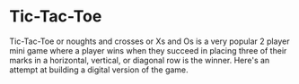 # Tic-Tac-Toe
Tic-Tac-Toe or noughts and crosses or Xs and Os is a very popular 2 player mini game where a player wins when they succeed in placing three of their marks in a horizontal, vertical, or diagonal row is the winner. Here's an attempt at building a digital version of the game.
